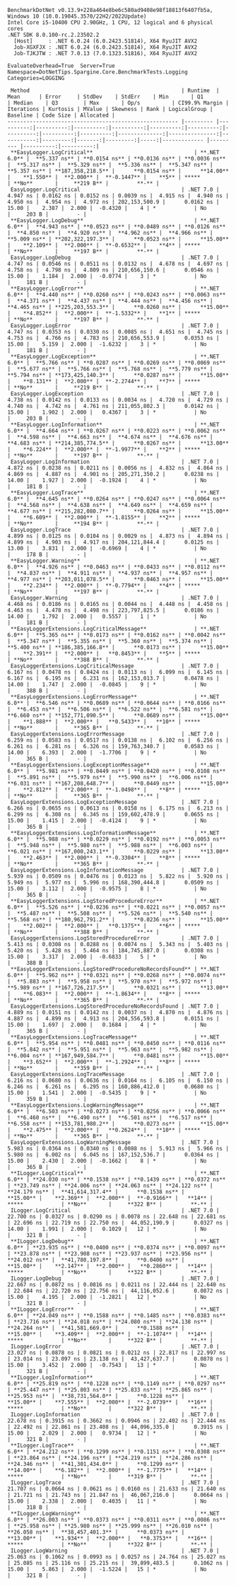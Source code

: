 
    BenchmarkDotNet v0.13.9+228a464e8be6c580ad9408e98f18813f6407fb5a, Windows 10 (10.0.19045.3570/22H2/2022Update)
    Intel Core i5-10400 CPU 2.90GHz, 1 CPU, 12 logical and 6 physical cores
    .NET SDK 8.0.100-rc.2.23502.2
      [Host]     : .NET 6.0.24 (6.0.2423.51814), X64 RyuJIT AVX2
      Job-XGXFJX : .NET 6.0.24 (6.0.2423.51814), X64 RyuJIT AVX2
      Job-TJKJTW : .NET 7.0.13 (7.0.1323.51816), X64 RyuJIT AVX2

    EvaluateOverhead=True  Server=True  Namespace=DotNetTips.Spargine.Core.BenchmarkTests.Logging  
    Categories=LOGGING  

     Method                                                | Runtime  | Mean      | Error     | StdDev    | StdErr    | Min       | Q1        | Median    | Q3        | Max       | Op/s          | CI99.9% Margin | Iterations | Kurtosis | MValue | Skewness | Rank | LogicalGroup | Baseline | Code Size | Allocated |
    ------------------------------------------------------ |--------- |----------:|----------:|----------:|----------:|----------:|----------:|----------:|----------:|----------:|--------------:|---------------:|-----------:|---------:|-------:|---------:|-----:|------------- |--------- |----------:|----------:|
     **EasyLogger.LogCritical**                                | **.NET 6.0** |  **5.337 ns** | **0.0154 ns** | **0.0136 ns** | **0.0036 ns** |  **5.317 ns** |  **5.329 ns** |  **5.336 ns** |  **5.347 ns** |  **5.357 ns** | **187,358,218.5** |      **0.0154 ns** |      **14.00** |    **1.550** |  **2.000** |  **-0.1447** |    **5** | *****            | **No**       |     **219 B** |         **-** |
     EasyLogger.LogCritical                                | .NET 7.0 |  4.947 ns | 0.0162 ns | 0.0152 ns | 0.0039 ns |  4.915 ns |  4.940 ns |  4.950 ns |  4.954 ns |  4.972 ns | 202,153,500.9 |      0.0162 ns |      15.00 |    2.387 |  2.000 |  -0.4320 |    4 | *            | No       |     203 B |         - |
     **EasyLogger.LogDebug**                                   | **.NET 6.0** |  **4.943 ns** | **0.0523 ns** | **0.0489 ns** | **0.0126 ns** |  **4.850 ns** |  **4.920 ns** |  **4.962 ns** |  **4.966 ns** |  **5.009 ns** | **202,322,197.3** |      **0.0523 ns** |      **15.00** |    **2.109** |  **2.000** |  **-0.6532** |    **4** | *****            | **No**       |     **197 B** |         **-** |
     EasyLogger.LogDebug                                   | .NET 7.0 |  4.747 ns | 0.0546 ns | 0.0511 ns | 0.0132 ns |  4.678 ns |  4.697 ns |  4.758 ns |  4.798 ns |  4.809 ns | 210,656,150.6 |      0.0546 ns |      15.00 |    1.184 |  2.000 |  -0.0774 |    3 | *            | No       |     181 B |         - |
     **EasyLogger.LogError**                                   | **.NET 6.0** |  **4.440 ns** | **0.0260 ns** | **0.0243 ns** | **0.0063 ns** |  **4.371 ns** |  **4.437 ns** |  **4.444 ns** |  **4.456 ns** |  **4.465 ns** | **225,203,553.3** |      **0.0260 ns** |      **15.00** |    **4.852** |  **2.000** |  **-1.5332** |    **1** | *****            | **No**       |     **197 B** |         **-** |
     EasyLogger.LogError                                   | .NET 7.0 |  4.747 ns | 0.0353 ns | 0.0330 ns | 0.0085 ns |  4.651 ns |  4.745 ns |  4.753 ns |  4.766 ns |  4.783 ns | 210,656,553.9 |      0.0353 ns |      15.00 |    5.159 |  2.000 |  -1.6232 |    3 | *            | No       |     181 B |         - |
     **EasyLogger.LogException**                               | **.NET 6.0** |  **5.766 ns** | **0.0287 ns** | **0.0269 ns** | **0.0069 ns** |  **5.677 ns** |  **5.766 ns** |  **5.768 ns** |  **5.779 ns** |  **5.794 ns** | **173,425,140.3** |      **0.0287 ns** |      **15.00** |    **8.131** |  **2.000** |  **-2.2744** |    **7** | *****            | **No**       |     **219 B** |         **-** |
     EasyLogger.LogException                               | .NET 7.0 |  4.738 ns | 0.0142 ns | 0.0133 ns | 0.0034 ns |  4.720 ns |  4.729 ns |  4.740 ns |  4.742 ns |  4.761 ns | 211,055,802.3 |      0.0142 ns |      15.00 |    1.902 |  2.000 |   0.4367 |    3 | *            | No       |     203 B |         - |
     **EasyLogger.LogInformation**                             | **.NET 6.0** |  **4.664 ns** | **0.0267 ns** | **0.0223 ns** | **0.0062 ns** |  **4.598 ns** |  **4.663 ns** |  **4.674 ns** |  **4.676 ns** |  **4.683 ns** | **214,385,774.5** |      **0.0267 ns** |      **13.00** |    **6.224** |  **2.000** |  **-1.9977** |    **2** | *****            | **No**       |     **197 B** |         **-** |
     EasyLogger.LogInformation                             | .NET 7.0 |  4.872 ns | 0.0238 ns | 0.0211 ns | 0.0056 ns |  4.832 ns |  4.864 ns |  4.869 ns |  4.887 ns |  4.901 ns | 205,271,350.2 |      0.0238 ns |      14.00 |    1.927 |  2.000 |  -0.1924 |    4 | *            | No       |     181 B |         - |
     **EasyLogger.LogTrace**                                   | **.NET 6.0** |  **4.645 ns** | **0.0264 ns** | **0.0247 ns** | **0.0064 ns** |  **4.568 ns** |  **4.638 ns** |  **4.649 ns** |  **4.659 ns** |  **4.677 ns** | **215,282,080.7** |      **0.0264 ns** |      **15.00** |    **6.609** |  **2.000** |  **-1.8155** |    **2** | *****            | **No**       |     **194 B** |         **-** |
     EasyLogger.LogTrace                                   | .NET 7.0 |  4.899 ns | 0.0125 ns | 0.0104 ns | 0.0029 ns |  4.873 ns |  4.894 ns |  4.899 ns |  4.903 ns |  4.917 ns | 204,121,844.4 |      0.0125 ns |      13.00 |    3.831 |  2.000 |  -0.6969 |    4 | *            | No       |     178 B |         - |
     **EasyLogger.Warning**                                    | **.NET 6.0** |  **4.926 ns** | **0.0463 ns** | **0.0433 ns** | **0.0112 ns** |  **4.837 ns** |  **4.911 ns** |  **4.937 ns** |  **4.957 ns** |  **4.977 ns** | **203,011,078.5** |      **0.0463 ns** |      **15.00** |    **2.234** |  **2.000** |  **-0.7794** |    **4** | *****            | **No**       |     **197 B** |         **-** |
     EasyLogger.Warning                                    | .NET 7.0 |  4.468 ns | 0.0186 ns | 0.0165 ns | 0.0044 ns |  4.448 ns |  4.458 ns |  4.463 ns |  4.478 ns |  4.498 ns | 223,797,825.5 |      0.0186 ns |      14.00 |    1.792 |  2.000 |   0.5557 |    1 | *            | No       |     181 B |         - |
     **EasyLoggerExtensions.LogCriticalMessage**               | **.NET 6.0** |  **5.365 ns** | **0.0173 ns** | **0.0162 ns** | **0.0042 ns** |  **5.347 ns** |  **5.355 ns** |  **5.360 ns** |  **5.374 ns** |  **5.400 ns** | **186,385,166.8** |      **0.0173 ns** |      **15.00** |    **2.391** |  **2.000** |   **0.8453** |    **5** | *****            | **No**       |     **388 B** |         **-** |
     EasyLoggerExtensions.LogCriticalMessage               | .NET 7.0 |  6.167 ns | 0.0478 ns | 0.0424 ns | 0.0113 ns |  6.099 ns |  6.145 ns |  6.167 ns |  6.195 ns |  6.231 ns | 162,153,013.7 |      0.0478 ns |      14.00 |    1.747 |  2.000 |  -0.0845 |    9 | *            | No       |     388 B |         - |
     **EasyLoggerExtensions.LogErrorMessage**                  | **.NET 6.0** |  **6.546 ns** | **0.0689 ns** | **0.0644 ns** | **0.0166 ns** |  **6.453 ns** |  **6.506 ns** |  **6.522 ns** |  **6.581 ns** |  **6.660 ns** | **152,771,090.5** |      **0.0689 ns** |      **15.00** |    **1.888** |  **2.000** |   **0.5433** |   **10** | *****            | **No**       |     **365 B** |         **-** |
     EasyLoggerExtensions.LogErrorMessage                  | .NET 7.0 |  6.259 ns | 0.0583 ns | 0.0517 ns | 0.0138 ns |  6.102 ns |  6.256 ns |  6.261 ns |  6.281 ns |  6.326 ns | 159,763,340.7 |      0.0583 ns |      14.00 |    6.393 |  2.000 |  -1.7706 |    9 | *            | No       |     365 B |         - |
     **EasyLoggerExtensions.LogExceptionMessage**              | **.NET 6.0** |  **5.981 ns** | **0.0449 ns** | **0.0420 ns** | **0.0108 ns** |  **5.891 ns** |  **5.979 ns** |  **5.990 ns** |  **6.006 ns** |  **6.031 ns** | **167,208,648.7** |      **0.0449 ns** |      **15.00** |    **2.812** |  **2.000** |  **-1.0498** |    **8** | *****            | **No**       |     **365 B** |         **-** |
     EasyLoggerExtensions.LogExceptionMessage              | .NET 7.0 |  6.266 ns | 0.0655 ns | 0.0613 ns | 0.0158 ns |  6.175 ns |  6.213 ns |  6.299 ns |  6.308 ns |  6.345 ns | 159,602,478.9 |      0.0655 ns |      15.00 |    1.415 |  2.000 |  -0.4124 |    9 | *            | No       |     365 B |         - |
     **EasyLoggerExtensions.LogInformationMessage**            | **.NET 6.0** |  **5.988 ns** | **0.0229 ns** | **0.0192 ns** | **0.0053 ns** |  **5.948 ns** |  **5.980 ns** |  **5.988 ns** |  **6.003 ns** |  **6.021 ns** | **167,000,243.1** |      **0.0229 ns** |      **13.00** |    **2.463** |  **2.000** |  **-0.3304** |    **8** | *****            | **No**       |     **365 B** |         **-** |
     EasyLoggerExtensions.LogInformationMessage            | .NET 7.0 |  5.939 ns | 0.0509 ns | 0.0476 ns | 0.0123 ns |  5.822 ns |  5.920 ns |  5.949 ns |  5.977 ns |  5.996 ns | 168,390,444.8 |      0.0509 ns |      15.00 |    3.112 |  2.000 |  -0.9575 |    8 | *            | No       |     365 B |         - |
     **EasyLoggerExtensions.LogStoredProcedureError**          | **.NET 6.0** |  **5.526 ns** | **0.0236 ns** | **0.0221 ns** | **0.0057 ns** |  **5.487 ns** |  **5.508 ns** |  **5.526 ns** |  **5.540 ns** |  **5.568 ns** | **180,962,791.2** |      **0.0236 ns** |      **15.00** |    **2.002** |  **2.000** |   **0.1375** |    **6** | *****            | **No**       |     **388 B** |         **-** |
     EasyLoggerExtensions.LogStoredProcedureError          | .NET 7.0 |  5.413 ns | 0.0308 ns | 0.0288 ns | 0.0074 ns |  5.343 ns |  5.403 ns |  5.420 ns |  5.428 ns |  5.464 ns | 184,745,887.0 |      0.0308 ns |      15.00 |    3.317 |  2.000 |  -0.6833 |    5 | *            | No       |     388 B |         - |
     **EasyLoggerExtensions.LogStoredProcedureNoRecordsFound** | **.NET 6.0** |  **5.962 ns** | **0.0321 ns** | **0.0268 ns** | **0.0074 ns** |  **5.883 ns** |  **5.958 ns** |  **5.970 ns** |  **5.972 ns** |  **5.989 ns** | **167,726,217.5** |      **0.0321 ns** |      **13.00** |    **6.083** |  **2.000** |  **-1.8634** |    **8** | *****            | **No**       |     **365 B** |         **-** |
     EasyLoggerExtensions.LogStoredProcedureNoRecordsFound | .NET 7.0 |  4.889 ns | 0.0151 ns | 0.0142 ns | 0.0037 ns |  4.870 ns |  4.876 ns |  4.887 ns |  4.899 ns |  4.913 ns | 204,556,593.8 |      0.0151 ns |      15.00 |    1.697 |  2.000 |   0.1684 |    4 | *            | No       |     365 B |         - |
     **EasyLoggerExtensions.LogTraceMessage**                  | **.NET 6.0** |  **5.954 ns** | **0.0481 ns** | **0.0450 ns** | **0.0116 ns** |  **5.842 ns** |  **5.951 ns** |  **5.963 ns** |  **5.982 ns** |  **6.004 ns** | **167,949,584.7** |      **0.0481 ns** |      **15.00** |    **3.652** |  **2.000** |  **-1.2924** |    **8** | *****            | **No**       |     **359 B** |         **-** |
     EasyLoggerExtensions.LogTraceMessage                  | .NET 7.0 |  6.216 ns | 0.0680 ns | 0.0636 ns | 0.0164 ns |  6.105 ns |  6.150 ns |  6.246 ns |  6.261 ns |  6.295 ns | 160,886,412.0 |      0.0680 ns |      15.00 |    1.541 |  2.000 |  -0.5435 |    9 | *            | No       |     359 B |         - |
     **EasyLoggerExtensions.LogWarningMessage**                | **.NET 6.0** |  **6.503 ns** | **0.0273 ns** | **0.0256 ns** | **0.0066 ns** |  **6.460 ns** |  **6.490 ns** |  **6.501 ns** |  **6.517 ns** |  **6.558 ns** | **153,781,980.2** |      **0.0273 ns** |      **15.00** |    **2.475** |  **2.000** |   **0.2624** |   **10** | *****            | **No**       |     **365 B** |         **-** |
     EasyLoggerExtensions.LogWarningMessage                | .NET 7.0 |  5.983 ns | 0.0364 ns | 0.0340 ns | 0.0088 ns |  5.913 ns |  5.966 ns |  5.980 ns |  6.002 ns |  6.045 ns | 167,152,536.7 |      0.0364 ns |      15.00 |    2.430 |  2.000 |  -0.1662 |    8 | *            | No       |     365 B |         - |
     **ILogger.LogCritical**                                   | **.NET 6.0** | **24.030 ns** | **0.1538 ns** | **0.1439 ns** | **0.0372 ns** | **23.749 ns** | **24.006 ns** | **24.063 ns** | **24.122 ns** | **24.179 ns** |  **41,614,317.4** |      **0.1538 ns** |      **15.00** |    **2.369** |  **2.000** |  **-0.9166** |   **14** | *****            | **No**       |     **322 B** |         **-** |
     ILogger.LogCritical                                   | .NET 7.0 | 22.700 ns | 0.0327 ns | 0.0290 ns | 0.0078 ns | 22.648 ns | 22.681 ns | 22.696 ns | 22.719 ns | 22.750 ns |  44,052,190.9 |      0.0327 ns |      14.00 |    1.991 |  2.000 |   0.1029 |   12 | *            | No       |     321 B |         - |
     **ILogger.LogDebug**                                      | **.NET 6.0** | **23.935 ns** | **0.0400 ns** | **0.0374 ns** | **0.0097 ns** | **23.878 ns** | **23.908 ns** | **23.937 ns** | **23.956 ns** | **24.012 ns** |  **41,780,197.8** |      **0.0400 ns** |      **15.00** |    **2.147** |  **2.000** |   **0.2860** |   **14** | *****            | **No**       |     **322 B** |         **-** |
     ILogger.LogDebug                                      | .NET 7.0 | 22.667 ns | 0.0872 ns | 0.0816 ns | 0.0211 ns | 22.444 ns | 22.640 ns | 22.684 ns | 22.720 ns | 22.756 ns |  44,116,052.6 |      0.0872 ns |      15.00 |    4.195 |  2.000 |  -1.2821 |   12 | *            | No       |     321 B |         - |
     **ILogger.LogError**                                      | **.NET 6.0** | **24.049 ns** | **0.1588 ns** | **0.1485 ns** | **0.0383 ns** | **23.716 ns** | **24.018 ns** | **24.080 ns** | **24.138 ns** | **24.264 ns** |  **41,581,669.0** |      **0.1588 ns** |      **15.00** |    **3.409** |  **2.000** |  **-1.1074** |   **14** | *****            | **No**       |     **322 B** |         **-** |
     ILogger.LogError                                      | .NET 7.0 | 23.027 ns | 0.0878 ns | 0.0821 ns | 0.0212 ns | 22.817 ns | 22.997 ns | 23.014 ns | 23.097 ns | 23.138 ns |  43,427,637.7 |      0.0878 ns |      15.00 |    3.452 |  2.000 |  -0.7543 |   13 | *            | No       |     321 B |         - |
     **ILogger.LogInformation**                                | **.NET 6.0** | **25.819 ns** | **0.1228 ns** | **0.1149 ns** | **0.0297 ns** | **25.447 ns** | **25.803 ns** | **25.833 ns** | **25.865 ns** | **25.953 ns** |  **38,731,564.0** |      **0.1228 ns** |      **15.00** |    **7.555** |  **2.000** |  **-2.0739** |   **16** | *****            | **No**       |     **322 B** |         **-** |
     ILogger.LogInformation                                | .NET 7.0 | 22.678 ns | 0.3915 ns | 0.3662 ns | 0.0946 ns | 22.402 ns | 22.444 ns | 22.492 ns | 22.861 ns | 23.408 ns |  44,096,335.0 |      0.3915 ns |      15.00 |    2.029 |  2.000 |   0.9734 |   12 | *            | No       |     321 B |         - |
     **ILogger.LogTrace**                                      | **.NET 6.0** | **24.212 ns** | **0.1299 ns** | **0.1151 ns** | **0.0308 ns** | **23.864 ns** | **24.196 ns** | **24.219 ns** | **24.286 ns** | **24.346 ns** |  **41,301,434.0** |      **0.1299 ns** |      **14.00** |    **6.182** |  **2.000** |  **-1.7775** |   **14** | *****            | **No**       |     **319 B** |         **-** |
     ILogger.LogTrace                                      | .NET 7.0 | 21.707 ns | 0.0664 ns | 0.0621 ns | 0.0160 ns | 21.633 ns | 21.640 ns | 21.721 ns | 21.743 ns | 21.847 ns |  46,067,216.0 |      0.0664 ns |      15.00 |    2.338 |  2.000 |   0.4035 |   11 | *            | No       |     318 B |         - |
     **ILogger.LogWarning**                                    | **.NET 6.0** | **26.003 ns** | **0.0373 ns** | **0.0311 ns** | **0.0086 ns** | **25.958 ns** | **25.980 ns** | **25.999 ns** | **26.010 ns** | **26.058 ns** |  **38,457,401.3** |      **0.0373 ns** |      **13.00** |    **1.934** |  **2.000** |   **0.3753** |   **16** | *****            | **No**       |     **322 B** |         **-** |
     ILogger.LogWarning                                    | .NET 7.0 | 25.063 ns | 0.1062 ns | 0.0993 ns | 0.0257 ns | 24.764 ns | 25.027 ns | 25.085 ns | 25.116 ns | 25.215 ns |  39,899,483.5 |      0.1062 ns |      15.00 |    5.863 |  2.000 |  -1.5224 |   15 | *            | No       |     321 B |         - |
